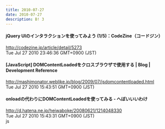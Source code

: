 ```yaml
---
title: 2010-07-27
date: 2010-07-27
description: B! 3
---
```


#### jQuery UIのインタラクションを使ってみよう (1/5)：CodeZine（コードジン）
http://codezine.jp/article/detail/5273<br>
Tue Jul 27 2010 23:46:36 GMT+0900 (JST)<br>


#### [JavaScript] DOMContentLoadedをクロスブラウザで使用する | Blog | Development Reference
http://mashimonator.weblike.jp/blog/2009/07/jsdomcontentloaded.html<br>
Tue Jul 27 2010 15:43:51 GMT+0900 (JST)<br>


#### onloadの代わりにDOMContentLoadedを使ってみる - へぼいいいわけ
http://d.hatena.ne.jp/heiwaboke/20080621/1214048330<br>
Tue Jul 27 2010 15:43:31 GMT+0900 (JST)<br>
js


